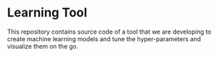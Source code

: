 # Learning Tool

This repository contains source code of a tool that we are developing to create machine learning models and tune the hyper-parameters and visualize them on the go.
